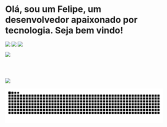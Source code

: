 # Olá, sou um Felipe, um desenvolvedor apaixonado por tecnologia. Seja bem vindo!

[<img src="https://img.shields.io/badge/linkedin-%230077B5.svg?&style=for-the-badge&logo=linkedin&logoColor=white" />](https://www.linkedin.com/in/felipe-muros-48367433/) [<img src = "https://img.shields.io/badge/instagram-%23E4405F.svg?&style=for-the-badge&logo=instagram&logoColor=white">](https://www.instagram.com/felipe.muros/) [<img src = "https://img.shields.io/badge/facebook-%231877F2.svg?&style=for-the-badge&logo=facebook&logoColor=white">](https://www.facebook.com/xlipxlip)

  <div>
  <a href="https://github.com/murosfc">
    <img height="220em" src="https://github-readme-stats.vercel.app/api?username=murosfc&count_private=true&theme=radical"/>
    
   <br><br><br>
  <img height="220em" src="https://github-readme-stats.vercel.app/api/top-langs/?username=murosfc&layout=compact&count_private=true&theme=radical"/>
</div>
  
  ![Snake animation](https://github.com/murosfc/murosfc/blob/output/github-contribution-grid-snake.svg)
